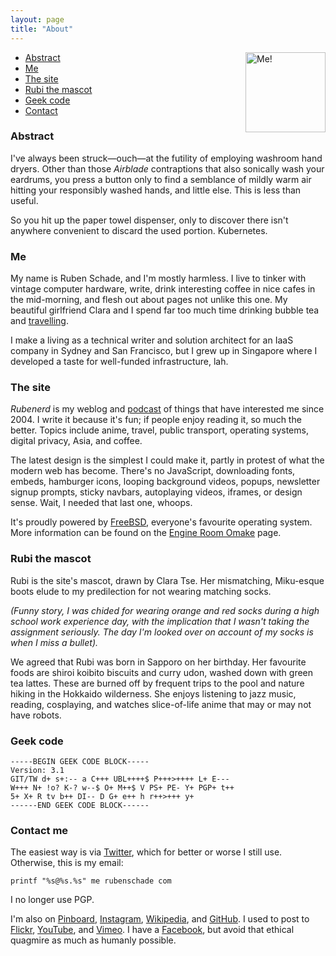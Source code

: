 ```yaml
---
layout: page
title: "About"
---
```

<img src="https://rubenerd.com/files/2017/me.jpg" alt="Me!" style="float:right; margin:0 0 1em 2em; height:128px; width:128px;" />

* [Abstract](#abstract)
* [Me](#me)
* [The site](#site)
* [Rubi the mascot](#mascot)
* [Geek code](#geekcode)
* [Contact](#contact)

### Abstract

I've always been struck—ouch—at the futility of employing washroom hand dryers. Other than those *Airblade* contraptions that also sonically wash your eardrums, you press a button only to find a semblance of mildly warm air hitting your responsibly washed hands, and little else. This is less than useful.

So you hit up the paper towel dispenser, only to discover there isn't anywhere convenient to discard the used portion. Kubernetes.


<h3 id="about-me">Me</h3>

My name is Ruben Schade, and I'm mostly harmless. I live to tinker with vintage computer hardware, write, drink interesting coffee in nice cafes in the mid-morning, and flesh out about pages not unlike this one. My beautiful girlfriend Clara and I spend far too much time drinking bubble tea and [travelling].

I make a living as a technical writer and solution architect for an IaaS company in Sydney and San Francisco, but I grew up in Singapore where I developed a taste for well-funded infrastructure, lah.

[Clara]: http://kiri.sasara.moe/
[podcast]: https://rubenerd.com/show/
[travelling]: https://instagram.com/RubenSchade


<h3 id="site">The site</h3>

*Rubenerd* is my weblog and [podcast] of things that have interested me since 2004. I write it because it's fun; if people enjoy reading it, so much the better. Topics include anime, travel, public transport, operating systems, digital privacy, Asia, and coffee.

The latest design is the simplest I could make it, partly in protest of what the modern web has become. There's no JavaScript, downloading fonts, embeds, hamburger icons, looping background videos, popups, newsletter signup prompts, sticky navbars, autoplaying videos, iframes, or design sense. Wait, I needed that last one, whoops.
 
It's proudly powered by [FreeBSD], everyone's favourite operating system. More information can be found on the [Engine Room Omake] page.

[Engine Room Omake]: https://rubenerd.com/omake/engine-room/
[has become]: https://rubenerd.com/modernwebbloat-js/ "Blog post on ModernWebBloat.js"
[FreeBSD]: https://www.freebsd.org/


<h3 id="mascot">Rubi the mascot</h3>

Rubi is the site's mascot, drawn by Clara Tse. Her mismatching, Miku-esque boots elude to my predilection for not wearing matching socks.

*(Funny story, I was chided for wearing orange and red socks during a high school work experience day, with the implication that I wasn't taking the assignment seriously. The day I'm looked over on account of my socks is when I miss a bullet).*

We agreed that Rubi was born in Sapporo on her birthday. Her favourite foods are shiroi koibito biscuits and curry udon, washed down with green tea lattes. These are burned off by frequent trips to the pool and nature hiking in the Hokkaido wilderness. She enjoys listening to jazz music, reading, cosplaying, and watches slice-of-life anime that may or may not have robots.


<h3 id="geek-code">Geek code</h3>

    -----BEGIN GEEK CODE BLOCK-----
    Version: 3.1
    GIT/TW d+ s+:-- a C+++ UBL++++$ P+++>++++ L+ E--- 
    W+++ N+ !o? K-? w--$ O+ M++$ V PS+ PE- Y+ PGP+ t++ 
    5+ X+ R tv b++ DI-- D G+ e++ h r++>+++ y+
    ------END GEEK CODE BLOCK------ 


<h3 id="contact">Contact me</h3>

The easiest way is via [Twitter], which for better or worse I still use. Otherwise, this is my email:

    printf "%s@%s.%s" me rubenschade com

I no longer use PGP.

I'm also on [Pinboard], [Instagram], [Wikipedia], and [GitHub]. I used to post to [Flickr], [YouTube], and [Vimeo]. I have a [Facebook], but avoid that ethical quagmire as much as humanly possible.


[Twitter]: https://twitter.com/rubenerd
[PGP public key]: https://pgp.mit.edu/pks/lookup?op=vindex&search=0x9CFC8AEBBD528543


[Pinboard]: https://pinboard.in/u:Rubenerd
[GitHub]: https://github.com/rubenerd
[GitHub Gists]: https://gist.github.com/rubenerd
[Flickr]: https://flickr.com/photos/rubenerd
[Instagram]: https://instagram.com/RubenSchade
[Wikipedia]: https://en.wikipedia.org/wiki/User:RubenSchade
[Facebook]: https://facebook.com/ruben.schade
[YouTube]: https://www.youtube.com/user/rubenerd
[Vimeo]: https://vimeo.com/rubenerd
